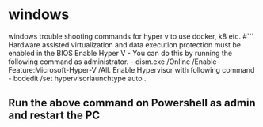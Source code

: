 # windows
windows trouble shooting commands for hyper v to use docker, k8 etc.
#``` Hardware assisted virtualization and data execution protection must be enabled in the BIOS
Enable Hyper V - You can do this by running the following command as administrator. - 
dism.exe /Online /Enable-Feature:Microsoft-Hyper-V /All.
Enable Hypervisor with following command - 
bcdedit /set hypervisorlaunchtype auto .
## Run the above command on Powershell as admin and restart the PC
